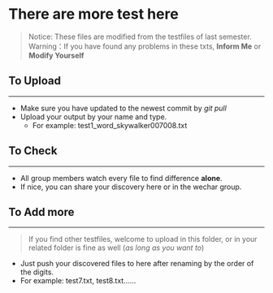 # There are more test here 

> Notice: These files are modified from the testfiles of last semester.
> Warning：If you have found any problems in these txts, **Inform Me** or **Modify Yourself**

## To Upload
---
+ Make sure you have updated to the newest commit by *git pull*
+ Upload your output by your name and type.
   - For example: test1_word_skywalker007008.txt

## To Check
--- 
+ All group members watch every file to find difference **alone**.
+ If nice, you can share your discovery here or in the wechar group.

## To Add more
---
> If you find other testfiles, welcome to upload in this folder, or in your related folder is fine as well (*as long as you want to*)

+ Just push your discovered files to here after renaming by the order of the digits.
+ For example: test7.txt, test8.txt......
